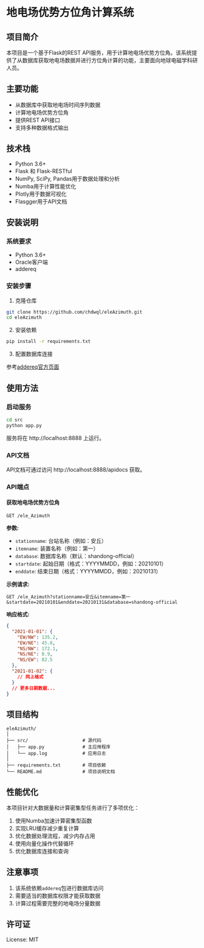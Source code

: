 # 地电场优势方位角计算系统

## 项目简介

本项目是一个基于Flask的REST API服务，用于计算地电场优势方位角。该系统提供了从数据库获取地电场数据并进行方位角计算的功能，主要面向地球电磁学科研人员。

## 主要功能

- 从数据库中获取地电场时间序列数据
- 计算地电场优势方位角
- 提供REST API接口
- 支持多种数据格式输出

## 技术栈

- Python 3.6+
- Flask 和 Flask-RESTful
- NumPy, SciPy, Pandas用于数据处理和分析
- Numba用于计算性能优化
- Plotly用于数据可视化
- Flasgger用于API文档

## 安装说明

### 系统要求

- Python 3.6+
- Oracle客户端
- addereq

### 安装步骤

1. 克隆仓库

```bash
git clone https://github.com/chdwql/eleAzimuth.git
cd eleAzimuth
```

2. 安装依赖

```bash
pip install -r requirements.txt
```

3. 配置数据库连接

参考[addereq官方页面](https://pypi.org/project/addereq/)

## 使用方法

### 启动服务

```bash
cd src
python app.py
```

服务将在 http://localhost:8888 上运行。

### API文档

API文档可通过访问 http://localhost:8888/apidocs 获取。

### API端点

#### 获取地电场优势方位角

```
GET /ele_Azimuth
```

**参数:**

- `stationname`: 台站名称（例如：安丘）
- `itemname`: 装置名称（例如：第一）
- `database`: 数据库名称（默认：shandong-official）
- `startdate`: 起始日期（格式：YYYYMMDD，例如：20210101）
- `enddate`: 结束日期（格式：YYYYMMDD，例如：20210131）

**示例请求:**

```
GET /ele_Azimuth?stationname=安丘&itemname=第一&startdate=20210101&enddate=20210131&database=shandong-official
```

**响应格式:**

```json
{
  "2021-01-01": {
    "EW/NW": 135.2,
    "EW/NE": 45.8,
    "NS/NW": 172.1,
    "NS/NE": 8.9,
    "NS/EW": 82.5
  },
  "2021-01-02": {
    // 同上格式
  }
  // 更多日期数据...
}
```

## 项目结构

```
eleAzimuth/
│
├── src/                    # 源代码
│   ├── app.py              # 主应用程序
│   └── app.log             # 应用日志
│
├── requirements.txt        # 项目依赖
└── README.md               # 项目说明文档
```

## 性能优化

本项目针对大数据量和计算密集型任务进行了多项优化：

1. 使用Numba加速计算密集型函数
2. 实现LRU缓存减少重复计算
3. 优化数据处理流程，减少内存占用
4. 使用向量化操作代替循环
5. 优化数据库连接和查询

## 注意事项

1. 该系统依赖`addereq`包进行数据库访问
2. 需要适当的数据库权限才能获取数据
3. 计算过程需要完整的地电场分量数据

## 许可证

License: MIT
